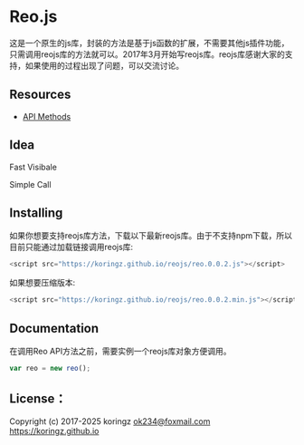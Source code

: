 # Reo.js
这是一个原生的js库，封装的方法是基于js函数的扩展，不需要其他js插件功能，只需调用reojs库的方法就可以。2017年3月开始写reojs库。reojs库感谢大家的支持，如果使用的过程出现了问题，可以交流讨论。

## Resources
- [API Methods](https://github.com/koringz/reo.js/blob/master/API.md)

## Idea
Fast Visibale

Simple Call

## Installing
如果你想要支持reojs库方法，下载以下最新reojs库。由于不支持npm下载，所以目前只能通过加载链接调用reojs库:
```js
<script src="https://koringz.github.io/reojs/reo.0.0.2.js"></script>
```
如果想要压缩版本:
```js
<script src="https://koringz.github.io/reojs/reo.0.0.2.min.js"></script>
```
## Documentation
 在调用Reo API方法之前，需要实例一个reojs库对象方便调用。
```js
var reo = new reo();
```
## License：
Copyright (c) 2017-2025 koringz <ok234@foxmail.com> https://koringz.github.io
